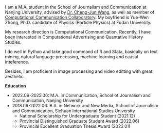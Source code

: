 I am a M.A. student in the School of Journalism and Communication at Nanjing University, advised by [Dr. Cheng-Jun Wang](https://chengjun.github.io/), as well as member of [Computational Communication Collaboratory](https://computational-communication.com/). My boyfriend is Yue-Wen Zhong, Ph.D. candidate of Physics (Particle Physics) at Fudan University.

My research direction is Computational Communication. Recently, I have been interested in Computational Advertising and Quantative History Studies.

I do well in Python and take good command of R and Stata, basically on text mining, natural language processing, machine learning and causal inteference.

Besides, I am proficient in image processing and video editting with great aesthetic.

**Education**

- 2022.09-2025.06: M.A. in Communication, School of Journalism and Communication, Nanjing University
- 2018.09-2022.06: B.A. in Network and New Media, School of Journalism and Communication, Sichuan International Studies University
  - National Scholarship for Undergraduate Student (2021.12)
  - Provincial Distinguished Graduate Student Award (2022.06)
  - Provincial Excellent Graduation Thesis Award (2023.01)

